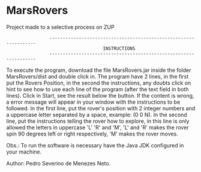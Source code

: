 # MarsRovers
Project made to a selective process on ZUP

        			-----------------------------------------------------------------
				                    	INSTRUCTIONS
					-----------------------------------------------------------------

To execute the program, download the file MarsRovers.jar inside the folder MarsRovers/dist and double click in. The program have 2 lines, in the first put the Rovers Position, in the second the instructions, any doubts click on hint to see how to use each line of the program (after the text field in both lines). Click in Start, see the result below the button. If the content is wrong, a error message will appear in your window with the instructions to be followed.
In the first line, put the rover's position with 2 integer numbers and a uppercase letter separated by a space, example: (0 0 N).
In the second line, put the instructions telling the rover how to explore, in this line is only allowed the letters in uppercase 'L' 'R' and 'M', 'L' and 'R' makes the rover spin 90 degrees left or right respectively, 'M' makes the rover moves.

Obs.: To run the software is necessary have the Java JDK configured in your machine.

Author: Pedro Severino de Menezes Neto.
